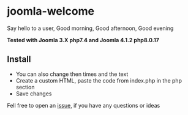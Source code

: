 # joomla-welcome
Say hello to a user, Good morning, Good afternoon, Good evening

__Tested with Joomla 3.X php7.4 and Joomla 4.1.2 php8.0.17__

## Install
- You can also change then times and the text
- Create a custom HTML, paste the code from index.php in the php section
- Save changes

Fell free to open an <a href="https://github.com/Marius1342/joomla-welcome/issues">issue</a>, if you have any questions or ideas